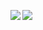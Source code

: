 [
<img align="left" src="https://github-readme-stats.vercel.app/api?username=LeptoFlare&theme=graywhite&bg_color=0,a8ddb5,7bccc4,4eb3d3&count_private=true&show_icons=true&line_height=20&hide_border=true"/>
<img align="left" src="https://github-readme-stats.vercel.app/api/top-langs/?username=LeptoFlare&theme=graywhite&bg_color=0,4eb3d3,2b8cbe&layout=compact&card_width=250&hide_border=true"/>
](https://lepto.tech)
